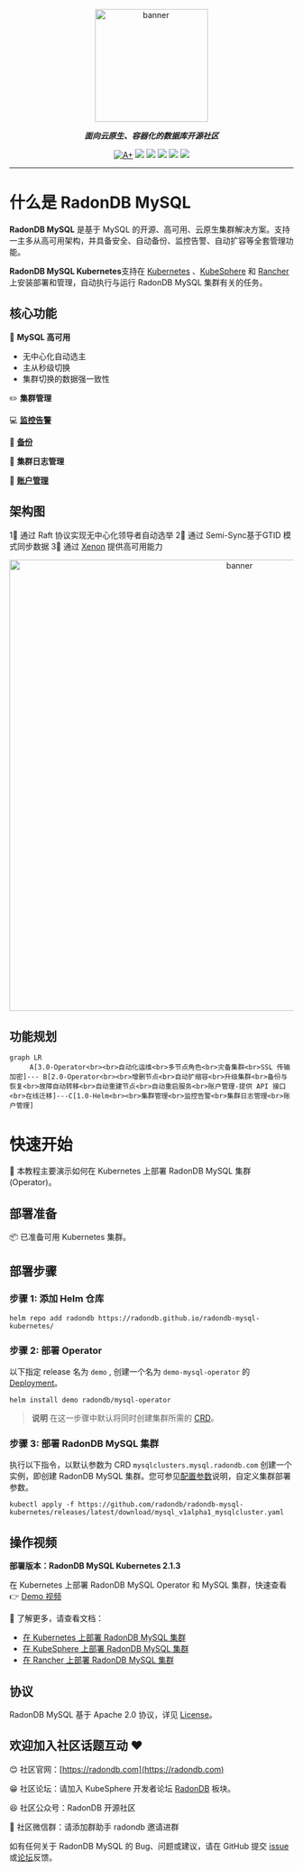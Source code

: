 <p align="center">
<a href="https://radondb.com/"><img src="https://github.com/radondb/radondb-mysql-kubernetes/blob/main/docs/images/logo_radondb-mysql.png?raw=true" alt="banner" width="200px"></a>
</p>
<p align="center">
<b><i>面向云原生、容器化的数据库开源社区</i></b>
</p>

<p align=center>
<a href="https://goreportcard.com/report/github.com/radondb/radondb-mysql-kubernetes"><img src="https://goreportcard.com/badge/github.com/radondb/radondb-mysql-kubernetes" alt="A+"></a>
<a href="https://img.shields.io/github/stars/radondb/radondb-mysql-kubernetes"><img src="https://img.shields.io/github/stars/radondb/radondb-mysql-kubernetes"></a>
<a href="https://img.shields.io/github/issues/radondb/radondb-mysql-kubernetes"><img src="https://img.shields.io/github/issues/radondb/radondb-mysql-kubernetes"></a>
<a href="https://img.shields.io/github/forks/radondb/radondb-mysql-kubernetes"><img src="https://img.shields.io/github/forks/radondb/radondb-mysql-kubernetes"></a>
<a href="https://img.shields.io/github/v/release/radondb/radondb-mysql-kubernetes?include_prereleases"><img src="https://img.shields.io/github/v/release/radondb/radondb-mysql-kubernetes?include_prereleases"></a>
<a href="https://img.shields.io/github/license/radondb/radondb-mysql-kubernetes"><img src="https://img.shields.io/github/license/radondb/radondb-mysql-kubernetes"></a>
</p>

----

# 什么是 RadonDB MySQL

**RadonDB MySQL** 是基于 MySQL 的开源、高可用、云原生集群解决方案。支持一主多从高可用架构，并具备安全、自动备份、监控告警、自动扩容等全套管理功能。

**RadonDB MySQL Kubernetes**支持在 [Kubernetes](https://kubernetes.io/) 、[KubeSphere](https://kubesphere.com.cn/) 和 [Rancher](https://rancher.com) 上安装部署和管理，自动执行与运行 RadonDB MySQL 集群有关的任务。

## 核心功能

🧠 **MySQL 高可用**
  - 无中心化自动选主
  - 主从秒级切换
  - 集群切换的数据强一致性

✏️  **集群管理**

💻 [**监控告警**](docs/zh-cn/deploy_monitoring.md)

💺 [**备份**](docs/zh-cn/deploy_backup_restore_s3.md)

🎈 **集群日志管理**

👨 [**账户管理**](docs/zh-cn/mgt_mysqluser.md)

## 架构图

1⃣️ 通过 Raft 协议实现无中心化领导者自动选举
2⃣️ 通过 Semi-Sync基于GTID 模式同步数据
3⃣️ 通过 [Xenon](https://github.com/radondb/xenon.git) 提供高可用能力

<p align="center">
<a href="https://github.com/radondb/"><img src="https://github.com/radondb/radondb-mysql-kubernetes/blob/main/docs/images/radondb-mysql_Architecture.png?raw=true" alt="banner" width="800px"></a>
</p>

## 功能规划

```mermaid
graph LR
     A[3.0-Operator<br><br>自动化运维<br>多节点角色<br>灾备集群<br>SSL 传输加密]--- B[2.0-Operator<br><br>增删节点<br>自动扩缩容<br>升级集群<br>备份与恢复<br>故障自动转移<br>自动重建节点<br>自动重启服务<br>账户管理-提供 API 接口<br>在线迁移]---C[1.0-Helm<br><br>集群管理<br>监控告警<br>集群日志管理<br>账户管理]
```

# 快速开始

👀 本教程主要演示如何在 Kubernetes 上部署 RadonDB MySQL 集群(Operator)。

## 部署准备

📦 已准备可用 Kubernetes 集群。

## 部署步骤

### 步骤 1: 添加 Helm 仓库

```plain
helm repo add radondb https://radondb.github.io/radondb-mysql-kubernetes/
```
### 步骤 2: 部署 Operator

以下指定 release 名为 `demo` , 创建一个名为 `demo-mysql-operator` 的 [Deployment](https://kubernetes.io/zh/docs/concepts/workloads/controllers/deployment/)。

```plain
helm install demo radondb/mysql-operator
```
>**说明**
>在这一步骤中默认将同时创建集群所需的 [CRD](https://kubernetes.io/zh/docs/concepts/extend-kubernetes/api-extension/custom-resources/)。 

### 步骤 3: 部署 RadonDB MySQL 集群

执行以下指令，以默认参数为 CRD `mysqlclusters.mysql.radondb.com` 创建一个实例，即创建 RadonDB MySQL 集群。您可参见[配置参数](https://./config_para.md)说明，自定义集群部署参数。

```plain
kubectl apply -f https://github.com/radondb/radondb-mysql-kubernetes/releases/latest/download/mysql_v1alpha1_mysqlcluster.yaml
```

## 操作视频

**部署版本：RadonDB MySQL Kubernetes 2.1.3**

在 Kubernetes 上部署 RadonDB MySQL Operator 和 MySQL 集群，快速查看 👉  [Demo 视频](https://radondb.com/docs/mysql/v2.1.3/vadio/install/#content)

📖 了解更多，请查看文档：

* [在 Kubernetes 上部署 RadonDB MySQL 集群](https://github.com/radondb/radondb-mysql-kubernetes/blob/main/docs/zh-cn/deploy_radondb-mysql_operator_on_k8s.md)
* [在 KubeSphere 上部署 RadonDB MySQL 集群](https://github.com/radondb/radondb-mysql-kubernetes/blob/main/docs/zh-cn/deploy_radondb-mysql_operator_on_kubesphere.md)
* [在 Rancher 上部署 RadonDB MySQL 集群](https://github.com/radondb/radondb-mysql-kubernetes/blob/main/docs/zh-cn/deploy_radondb-mysql_operator_on_rancher.md)

## 协议

RadonDB MySQL 基于 Apache 2.0 协议，详见 [License](https://github.com/radondb/radondb-mysql-kubernetes/blob/main/LICENSE)。

## 欢迎加入社区话题互动 ❤️

😊 社区官网：[https://radondb.com](https://radondb.com)

😁 社区论坛：请加入 KubeSphere 开发者论坛 [RadonDB](https://kubesphere.com.cn/forum/t/RadonDB) 板块。

😆 社区公众号：RadonDB 开源社区

🦉 社区微信群：请添加群助手 radondb 邀请进群

如有任何关于 RadonDB MySQL 的 Bug、问题或建议，请在 GitHub 提交 [issue](https://github.com/radondb/radondb-mysql-kubernetes/issues) 或[论坛](https://kubesphere.com.cn/forum/t/RadonDB)反馈。
